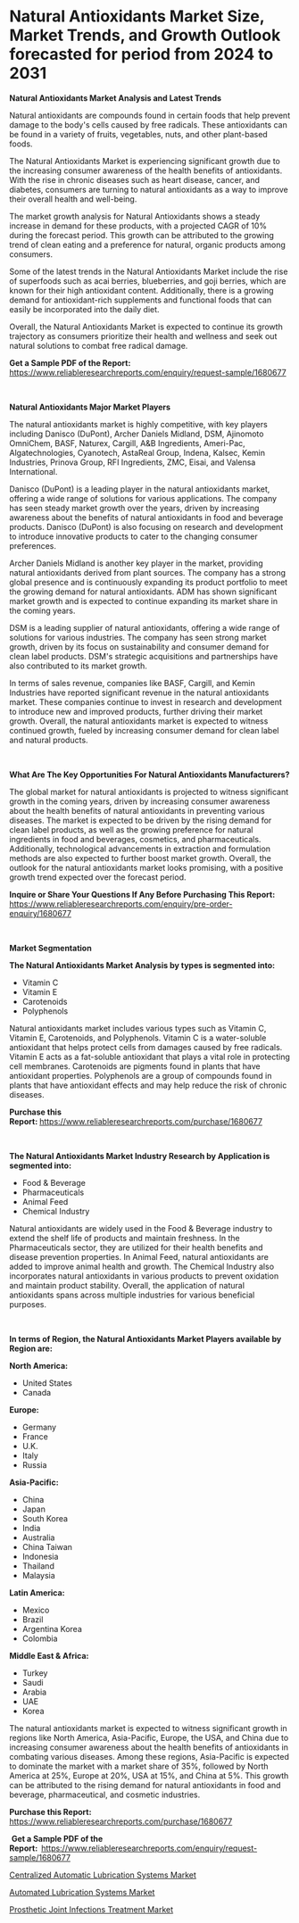 <p><h1>Natural Antioxidants Market Size, Market Trends, and Growth Outlook forecasted for period from 2024 to 2031</h1></p><p><strong>Natural Antioxidants Market Analysis and Latest Trends</strong></p>
<p><p>Natural antioxidants are compounds found in certain foods that help prevent damage to the body's cells caused by free radicals. These antioxidants can be found in a variety of fruits, vegetables, nuts, and other plant-based foods.</p><p>The Natural Antioxidants Market is experiencing significant growth due to the increasing consumer awareness of the health benefits of antioxidants. With the rise in chronic diseases such as heart disease, cancer, and diabetes, consumers are turning to natural antioxidants as a way to improve their overall health and well-being.</p><p>The market growth analysis for Natural Antioxidants shows a steady increase in demand for these products, with a projected CAGR of 10% during the forecast period. This growth can be attributed to the growing trend of clean eating and a preference for natural, organic products among consumers.</p><p>Some of the latest trends in the Natural Antioxidants Market include the rise of superfoods such as acai berries, blueberries, and goji berries, which are known for their high antioxidant content. Additionally, there is a growing demand for antioxidant-rich supplements and functional foods that can easily be incorporated into the daily diet.</p><p>Overall, the Natural Antioxidants Market is expected to continue its growth trajectory as consumers prioritize their health and wellness and seek out natural solutions to combat free radical damage.</p></p>
<p><strong>Get a Sample PDF of the Report:&nbsp;</strong> <a href="https://www.reliableresearchreports.com/enquiry/request-sample/1680677">https://www.reliableresearchreports.com/enquiry/request-sample/1680677</a></p>
<p>&nbsp;</p>
<p><strong>Natural Antioxidants Major Market Players</strong></p>
<p><p>The natural antioxidants market is highly competitive, with key players including Danisco (DuPont), Archer Daniels Midland, DSM, Ajinomoto OmniChem, BASF, Naturex, Cargill, A&B Ingredients, Ameri-Pac, Algatechnologies, Cyanotech, AstaReal Group, Indena, Kalsec, Kemin Industries, Prinova Group, RFI Ingredients, ZMC, Eisai, and Valensa International.</p><p>Danisco (DuPont) is a leading player in the natural antioxidants market, offering a wide range of solutions for various applications. The company has seen steady market growth over the years, driven by increasing awareness about the benefits of natural antioxidants in food and beverage products. Danisco (DuPont) is also focusing on research and development to introduce innovative products to cater to the changing consumer preferences.</p><p>Archer Daniels Midland is another key player in the market, providing natural antioxidants derived from plant sources. The company has a strong global presence and is continuously expanding its product portfolio to meet the growing demand for natural antioxidants. ADM has shown significant market growth and is expected to continue expanding its market share in the coming years.</p><p>DSM is a leading supplier of natural antioxidants, offering a wide range of solutions for various industries. The company has seen strong market growth, driven by its focus on sustainability and consumer demand for clean label products. DSM's strategic acquisitions and partnerships have also contributed to its market growth.</p><p>In terms of sales revenue, companies like BASF, Cargill, and Kemin Industries have reported significant revenue in the natural antioxidants market. These companies continue to invest in research and development to introduce new and improved products, further driving their market growth. Overall, the natural antioxidants market is expected to witness continued growth, fueled by increasing consumer demand for clean label and natural products.</p></p>
<p>&nbsp;</p>
<p><strong>What Are The Key Opportunities For Natural Antioxidants Manufacturers?</strong></p>
<p><p>The global market for natural antioxidants is projected to witness significant growth in the coming years, driven by increasing consumer awareness about the health benefits of natural antioxidants in preventing various diseases. The market is expected to be driven by the rising demand for clean label products, as well as the growing preference for natural ingredients in food and beverages, cosmetics, and pharmaceuticals. Additionally, technological advancements in extraction and formulation methods are also expected to further boost market growth. Overall, the outlook for the natural antioxidants market looks promising, with a positive growth trend expected over the forecast period.</p></p>
<p><strong>Inquire or Share Your Questions If Any Before Purchasing This Report:</strong> <a href="https://www.reliableresearchreports.com/enquiry/pre-order-enquiry/1680677">https://www.reliableresearchreports.com/enquiry/pre-order-enquiry/1680677</a></p>
<p>&nbsp;</p>
<p><strong>Market Segmentation</strong></p>
<p><strong>The Natural Antioxidants Market Analysis by types is segmented into:</strong></p>
<p><ul><li>Vitamin C</li><li>Vitamin E</li><li>Carotenoids</li><li>Polyphenols</li></ul></p>
<p><p>Natural antioxidants market includes various types such as Vitamin C, Vitamin E, Carotenoids, and Polyphenols. Vitamin C is a water-soluble antioxidant that helps protect cells from damages caused by free radicals. Vitamin E acts as a fat-soluble antioxidant that plays a vital role in protecting cell membranes. Carotenoids are pigments found in plants that have antioxidant properties. Polyphenols are a group of compounds found in plants that have antioxidant effects and may help reduce the risk of chronic diseases.</p></p>
<p><strong>Purchase this Report:&nbsp;</strong><a href="https://www.reliableresearchreports.com/purchase/1680677">https://www.reliableresearchreports.com/purchase/1680677</a></p>
<p>&nbsp;</p>
<p><strong>The Natural Antioxidants Market Industry Research by Application is segmented into:</strong></p>
<p><ul><li>Food & Beverage</li><li>Pharmaceuticals</li><li>Animal Feed</li><li>Chemical Industry</li></ul></p>
<p><p>Natural antioxidants are widely used in the Food & Beverage industry to extend the shelf life of products and maintain freshness. In the Pharmaceuticals sector, they are utilized for their health benefits and disease prevention properties. In Animal Feed, natural antioxidants are added to improve animal health and growth. The Chemical Industry also incorporates natural antioxidants in various products to prevent oxidation and maintain product stability. Overall, the application of natural antioxidants spans across multiple industries for various beneficial purposes.</p></p>
<p>&nbsp;</p>
<p><strong>In terms of Region, the Natural Antioxidants Market Players available by Region are:</strong></p>
<p>
    <p> <strong> North America: </strong>
        <ul>
            <li>United States</li>
            <li>Canada</li>
        </ul>
        </p> 
    <p> <strong> Europe: </strong>
        <ul>
            <li>Germany</li>
            <li>France</li>
            <li>U.K.</li>
            <li>Italy</li>
            <li>Russia</li>
        </ul>
        </p> 
    <p> <strong> Asia-Pacific: </strong>
        <ul>
            <li>China</li>
            <li>Japan</li>
            <li>South Korea</li>
            <li>India</li>
            <li>Australia</li>
            <li>China Taiwan</li>
            <li>Indonesia</li>
            <li>Thailand</li>
            <li>Malaysia</li>
        </ul>
        </p> 
    <p> <strong> Latin America: </strong>
        <ul>
            <li>Mexico</li>
            <li>Brazil</li>
            <li>Argentina Korea</li>
            <li>Colombia</li>
        </ul>
        </p> 
    <p> <strong> Middle East & Africa: </strong>
        <ul>
            <li>Turkey</li>
            <li>Saudi</li>
            <li>Arabia</li>
            <li>UAE</li>
            <li>Korea</li>
        </ul>
    </p>
    </p>
<p><p>The natural antioxidants market is expected to witness significant growth in regions like North America, Asia-Pacific, Europe, the USA, and China due to increasing consumer awareness about the health benefits of antioxidants in combating various diseases. Among these regions, Asia-Pacific is expected to dominate the market with a market share of 35%, followed by North America at 25%, Europe at 20%, USA at 15%, and China at 5%. This growth can be attributed to the rising demand for natural antioxidants in food and beverage, pharmaceutical, and cosmetic industries.</p></p>
<p><strong>Purchase this Report: </strong><a href="https://www.reliableresearchreports.com/purchase/1680677">https://www.reliableresearchreports.com/purchase/1680677</a></p>
<p>&nbsp;<strong>Get a Sample PDF of the Report:&nbsp;&nbsp;</strong><a href="https://www.reliableresearchreports.com/enquiry/request-sample/1680677">https://www.reliableresearchreports.com/enquiry/request-sample/1680677</a></p>
<p><strong></strong></p>
<p><p><a href="https://view.publitas.com/reportprime-1/centralized-automatic-lubrication-systems-market-size-furnishes-valuable-information-encompassing-market-share-market-trends-and-projections-spanning-from-2023-to-2030/">Centralized Automatic Lubrication Systems Market</a></p><p><a href="https://view.publitas.com/reportprime-1/automated-lubrication-systems-market-with-the-goal-of-estimating-the-market-size-and-future-growth-potential-of-various-market-segments-based-on-component-applications-end-user-and-region/">Automated Lubrication Systems Market</a></p><p><a href="https://view.publitas.com/reportprime-1/prosthetic-joint-infections-treatment-market-furnish-information-about-market-size-market-share-market-dynamics-and-projections-spanning-from-2023-to-2030/">Prosthetic Joint Infections Treatment Market</a></p></p>